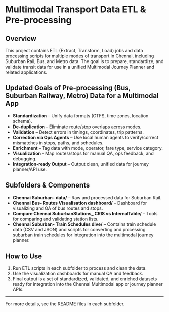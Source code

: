 # Multimodal Transport Data ETL & Pre-processing

## Overview
This project contains ETL (Extract, Transform, Load) jobs and data processing scripts for multiple modes of transport in Chennai, including Suburban Rail, Bus, and Metro data. The goal is to prepare, standardize, and validate transit data for use in a unified Multimodal Journey Planner and related applications.

## Updated Goals of Pre-processing (Bus, Suburban Railway, Metro) Data for a Multimodal App

- **Standardization** – Unify data formats (GTFS, time zones, location schema).
- **De-duplication** – Eliminate route/stop overlaps across modes.
- **Validation** – Detect errors in timings, coordinates, trip patterns.
- **Correction via Ops Agents** – Use local human agents to verify/correct mismatches in stops, paths, and schedules.
- **Enrichment** – Tag data with mode, operator, fare type, service category.
- **Visualization** – Map routes/stops for manual QA, ops feedback, and debugging.
- **Integration-ready Output** – Output clean, unified data for journey planner/API use.

## Subfolders & Components
- **Chennai Suburban- data/** – Raw and processed data for Suburban Rail.
- **Chennai Bus- Routes Visualisation dashboard/** – Dashboard for visualizing and QA of bus routes and stops.
- **Compare Chennai SuburbanStations_ CRIS vs InternalTable/** – Tools for comparing and validating station lists.
- **Chennai Suburban- Train Schedules dive/** – Contains train schedule data (CSV and JSON) and scripts for converting and processing suburban train schedules for integration into the multimodal journey planner.

## How to Use
1. Run ETL scripts in each subfolder to process and clean the data.
2. Use the visualization dashboards for manual QA and feedback.
3. Final output is a set of standardized, validated, and enriched datasets ready for integration into the Chennai Multimodal app or journey planner APIs.

---
For more details, see the README files in each subfolder. 